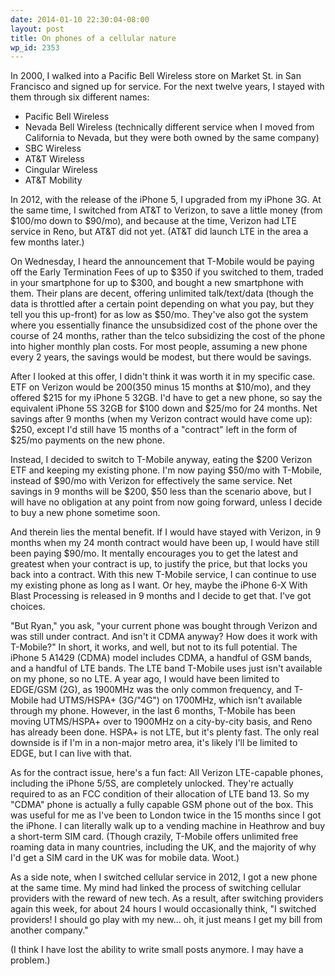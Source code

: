 ```yaml
---
date: 2014-01-10 22:30:04-08:00
layout: post
title: On phones of a cellular nature
wp_id: 2353
---
```

In 2000, I walked into a Pacific Bell Wireless store on Market St. in San Francisco and signed up for service. For the next twelve years, I stayed with them through six different names:

  * Pacific Bell Wireless
  * Nevada Bell Wireless (technically different service when I moved from California to Nevada, but they were both owned by the same company)
  * SBC Wireless
  * AT&T Wireless
  * Cingular Wireless
  * AT&T Mobility

In 2012, with the release of the iPhone 5, I upgraded from my iPhone 3G. At the same time, I switched from AT&T to Verizon, to save a little money (from $100/mo down to $90/mo), and because at the time, Verizon had LTE service in Reno, but AT&T did not yet. (AT&T did launch LTE in the area a few months later.)

On Wednesday, I heard the announcement that T-Mobile would be paying off the Early Termination Fees of up to $350 if you switched to them, traded in your smartphone for up to $300, and bought a new smartphone with them. Their plans are decent, offering unlimited talk/text/data (though the data is throttled after a certain point depending on what you pay, but they tell you this up-front) for as low as $50/mo. They've also got the system where you essentially finance the unsubsidized cost of the phone over the course of 24 months, rather than the telco subsidizing the cost of the phone into higher monthly plan costs. For most people, assuming a new phone every 2 years, the savings would be modest, but there would be savings.

After I looked at this offer, I didn't think it was worth it in my specific case. ETF on Verizon would be $200 ($350 minus 15 months at $10/mo), and they offered $215 for my iPhone 5 32GB. I'd have to get a new phone, so say the equivalent iPhone 5S 32GB for $100 down and $25/mo for 24 months. Net savings after 9 months (when my Verizon contract would have come up): $250, except I'd still have 15 months of a "contract" left in the form of $25/mo payments on the new phone.

Instead, I decided to switch to T-Mobile anyway, eating the $200 Verizon ETF and keeping my existing phone. I'm now paying $50/mo with T-Mobile, instead of $90/mo with Verizon for effectively the same service. Net savings in 9 months will be $200, $50 less than the scenario above, but I will have no obligation at any point from now going forward, unless I decide to buy a new phone sometime soon.

And therein lies the mental benefit. If I would have stayed with Verizon, in 9 months when my 24 month contract would have been up, I would have still been paying $90/mo. It mentally encourages you to get the latest and greatest when your contract is up, to justify the price, but that locks you back into a contract. With this new T-Mobile service, I can continue to use my existing phone as long as I want. Or hey, maybe the iPhone 6-X With Blast Processing is released in 9 months and I decide to get that. I've got choices.

"But Ryan," you ask, "your current phone was bought through Verizon and was still under contract. And isn't it CDMA anyway? How does it work with T-Mobile?" In short, it works, and well, but not to its full potential. The iPhone 5 A1429 (CDMA) model includes CDMA, a handful of GSM bands, and a handful of LTE bands. The LTE band T-Mobile uses just isn't available on my phone, so no LTE. A year ago, I would have been limited to EDGE/GSM (2G), as 1900MHz was the only common frequency, and T-Mobile had UTMS/HSPA+ (3G/"4G") on 1700MHz, which isn't available through my phone. However, in the last 6 months, T-Mobile has been moving UTMS/HSPA+ over to 1900MHz on a city-by-city basis, and Reno has already been done. HSPA+ is not LTE, but it's plenty fast. The only real downside is if I'm in a non-major metro area, it's likely I'll be limited to EDGE, but I can live with that.

As for the contract issue, here's a fun fact: All Verizon LTE-capable phones, including the iPhone 5/5S, are completely unlocked. They're actually required to as an FCC condition of their allocation of LTE band 13. So my "CDMA" phone is actually a fully capable GSM phone out of the box. This was useful for me as I've been to London twice in the 15 months since I got the iPhone. I can literally walk up to a vending machine in Heathrow and buy a short-term SIM card. (Though crazily, T-Mobile offers unlimited free roaming data in many countries, including the UK, and the majority of why I'd get a SIM card in the UK was for mobile data. Woot.)

As a side note, when I switched cellular service in 2012, I got a new phone at the same time. My mind had linked the process of switching cellular providers with the reward of new tech. As a result, after switching providers again this week, for about 24 hours I would occasionally think, "I switched providers! I should go play with my new... oh, it just means I get my bill from another company."

(I think I have lost the ability to write small posts anymore. I may have a problem.)
